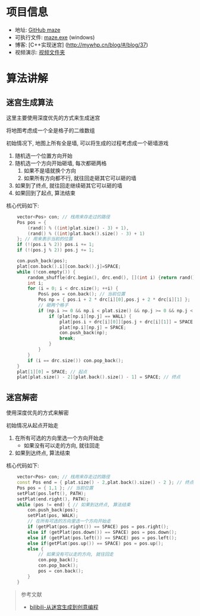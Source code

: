 # 项目信息

- 地址: [GitHub maze](https://github.com/wwkk-y/maze)
- 可执行文件: [maze.exe](/file/maze/maze.exe) (windows)
- 博客: [C++实现迷宫] (http://mywhp.cn/blog/#/blog/37)
- 视频演示: [视频文件夹](/file/maze)

# 算法讲解

## 迷宫生成算法

这里主要使用深度优先的方式来生成迷宫

将地图考虑成一个全是格子的二维数组

初始情况下, 地图上所有全是墙, 可以将生成的过程考虑成一个砸墙游戏

1. 随机选一个位置方向开始
2. 随机选一个方向开始砸墙, 每次都砸两格
   1. 如果不是墙就换个方向
   2. 如果所有方向都不行, 就往回走砸其它可以砸的墙
3. 如果到了终点, 就往回走继续砸其它可以砸的墙
4. 如果回到了起点, 算法结束

核心代码如下:

```cpp
    vector<Pos> con; // 栈用来存走过的路径
    Pos pos = {
        (rand() % ((int)plat.size() - 3) + 1),
        (rand() % ((int)plat.back().size() - 3) + 1)
    }; // 用来表示当前的位置
    if (!(pos.i % 2)) pos.i += 1;
    if (!(pos.j % 2)) pos.j += 1;

    con.push_back(pos);
    plat[con.back().i][con.back().j]=SPACE;
    while (!con.empty()) {
        random_shuffle(drc.begin(), drc.end(), [](int i) {return rand() % i; }); // 随机选取一个方向
        int i;
        for (i = 0; i < drc.size(); ++i) {
            Pos& pos = con.back(); // 当前位置
            Pos np = { pos.i + 2 * drc[i][0],pos.j + 2 * drc[i][1] };
            // 砸两个格子
            if (np.i >= 0 && np.i < plat.size() && np.j >= 0 && np.j < plat.back().size()) {
                if (plat[np.i][np.j] == WALL) {
                    plat[pos.i + drc[i][0]][pos.j + drc[i][1]] = SPACE;
                    plat[np.i][np.j] = SPACE;
                    con.push_back(np);
                    break;
                }
            }
        }
        if (i == drc.size()) con.pop_back();
    }
    plat[1][0] = SPACE; // 起点
    plat[plat.size() - 2][plat.back().size() - 1] = SPACE; // 终点
```

## 迷宫解密

使用深度优先的方式来解密

初始情况从起点开始走

1. 在所有可选的方向里选一个方向开始走
   - 如果没有可以走的方向, 就往回走
2. 如果到达终点, 算法结束

核心代码如下:

```cpp
    vector<Pos> con; // 栈用来存走过的路径
    const Pos end = { plat.size() - 2,plat.back().size() - 2 }; // 终点
    Pos pos = { 1,1 }; // 当前位置
    setPlat(pos.left(), PATH);
    setPlat(end.right(), PATH);
    while (pos != end) { // 如果到达终点, 算法结束
        con.push_back(pos);
        setPlat(pos, WALK);
        // 在所有可选的方向里选一个方向开始走
        if (getPlat(pos.right()) == SPACE) pos = pos.right();
        else if (getPlat(pos.down()) == SPACE) pos = pos.down();
        else if (getPlat(pos.left()) == SPACE) pos = pos.left();
        else if(getPlat(pos.up()) == SPACE) pos = pos.up();
        else {
            // 如果没有可以走的方向, 就往回走
            con.pop_back();
            con.pop_back();
            pos = con.back();
        }
    }
```

> 参考文献
> 
> - [bilibili-从迷宫生成到创意编程](https://www.bilibili.com/video/BV1tK4y1W777)
